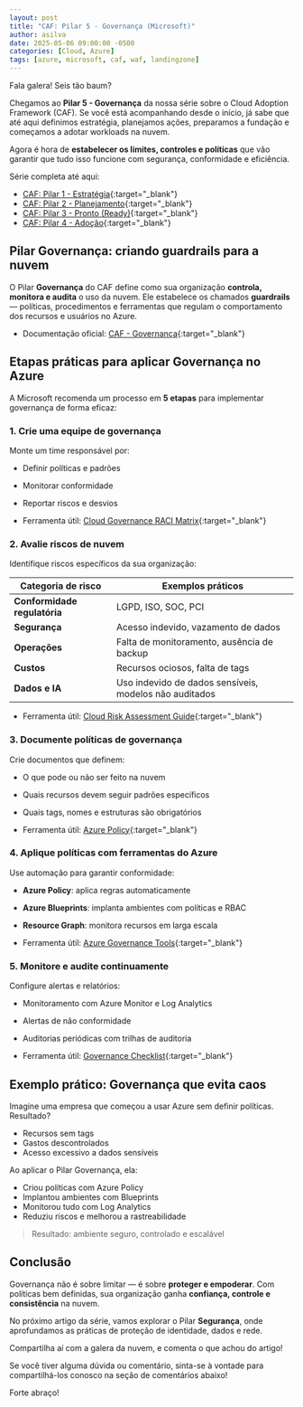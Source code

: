 ```yaml
---
layout: post
title: "CAF: Pilar 5 - Governança (Microsoft)"
author: asilva
date: 2025-05-06 09:00:00 -0500
categories: [Cloud, Azure]
tags: [azure, microsoft, caf, waf, landingzone]
---
```


Fala galera! Seis tão baum?

Chegamos ao **Pilar 5 - Governança** da nossa série sobre o Cloud Adoption Framework (CAF). Se você está acompanhando desde o início, já sabe que até aqui definimos estratégia, planejamos ações, preparamos a fundação e começamos a adotar workloads na nuvem.

Agora é hora de **estabelecer os limites, controles e políticas** que vão garantir que tudo isso funcione com segurança, conformidade e eficiência.

Série completa até aqui:

- [CAF: Pilar 1 - Estratégia](https://unicast.com.br/posts/caf-pilar-1-estrategia-microsoft){:target="_blank"}
- [CAF: Pilar 2 - Planejamento](https://unicast.com.br/posts/caf-pilar-2-planejamento-microsoft){:target="_blank"}
- [CAF: Pilar 3 - Pronto (Ready)](https://unicast.com.br/posts/caf-pilar-3-pronto-ready-microsoft){:target="_blank"}
- [CAF: Pilar 4 - Adoção](https://unicast.com.br/posts/caf-pilar-4-adocao-microsoft){:target="_blank"}

## **Pilar Governança: criando guardrails para a nuvem**

O Pilar **Governança** do CAF define como sua organização **controla, monitora e audita** o uso da nuvem. Ele estabelece os chamados **guardrails** — políticas, procedimentos e ferramentas que regulam o comportamento dos recursos e usuários no Azure.

- Documentação oficial: [CAF - Governança](https://learn.microsoft.com/pt-br/azure/cloud-adoption-framework/govern/){:target="_blank"}

## **Etapas práticas para aplicar Governança no Azure**

A Microsoft recomenda um processo em **5 etapas** para implementar governança de forma eficaz:

### 1. **Crie uma equipe de governança**

Monte um time responsável por:

- Definir políticas e padrões
- Monitorar conformidade
- Reportar riscos e desvios

- Ferramenta útil: [Cloud Governance RACI Matrix](https://learn.microsoft.com/en-us/azure/cloud-adoption-framework/govern/cloud-governance-raci-matrix/){:target="_blank"}

### 2. **Avalie riscos de nuvem**

Identifique riscos específicos da sua organização:

| Categoria de risco           | Exemplos práticos                                      |
|------------------------------|--------------------------------------------------------|
| **Conformidade regulatória** | LGPD, ISO, SOC, PCI                                    |
| **Segurança**                | Acesso indevido, vazamento de dados                    |
| **Operações**                | Falta de monitoramento, ausência de backup             |
| **Custos**                   | Recursos ociosos, falta de tags                        |
| **Dados e IA**               | Uso indevido de dados sensíveis, modelos não auditados |

- Ferramenta útil: [Cloud Risk Assessment Guide](https://learn.microsoft.com/en-us/azure/cloud-adoption-framework/govern/cloud-risk-assessment/){:target="_blank"}

### 3. **Documente políticas de governança**

Crie documentos que definem:

- O que pode ou não ser feito na nuvem
- Quais recursos devem seguir padrões específicos
- Quais tags, nomes e estruturas são obrigatórios

- Ferramenta útil: [Azure Policy](https://learn.microsoft.com/pt-br/azure/governance/policy/overview){:target="_blank"}

### 4. **Aplique políticas com ferramentas do Azure**

Use automação para garantir conformidade:

- **Azure Policy**: aplica regras automaticamente
- **Azure Blueprints**: implanta ambientes com políticas e RBAC
- **Resource Graph**: monitora recursos em larga escala

- Ferramenta útil: [Azure Governance Tools](https://azure.microsoft.com/pt-br/solutions/governance/){:target="_blank"}

### 5. **Monitore e audite continuamente**

Configure alertas e relatórios:

- Monitoramento com Azure Monitor e Log Analytics
- Alertas de não conformidade
- Auditorias periódicas com trilhas de auditoria

- Ferramenta útil: [Governance Checklist](https://learn.microsoft.com/en-us/azure/cloud-adoption-framework/govern/cloud-governance-checklist/){:target="_blank"}

## **Exemplo prático: Governança que evita caos**

Imagine uma empresa que começou a usar Azure sem definir políticas. Resultado?

- Recursos sem tags
- Gastos descontrolados
- Acesso excessivo a dados sensíveis

Ao aplicar o Pilar Governança, ela:

- Criou políticas com Azure Policy
- Implantou ambientes com Blueprints
- Monitorou tudo com Log Analytics
- Reduziu riscos e melhorou a rastreabilidade

> Resultado: ambiente seguro, controlado e escalável

## **Conclusão**

Governança não é sobre limitar — é sobre **proteger e empoderar**. Com políticas bem definidas, sua organização ganha **confiança, controle e consistência** na nuvem.

No próximo artigo da série, vamos explorar o Pilar **Segurança**, onde aprofundamos as práticas de proteção de identidade, dados e rede.

Compartilha aí com a galera da nuvem, e comenta o que achou do artigo!

Se você tiver alguma dúvida ou comentário, sinta-se à vontade para compartilhá-los conosco na seção de comentários abaixo!

Forte abraço!  
